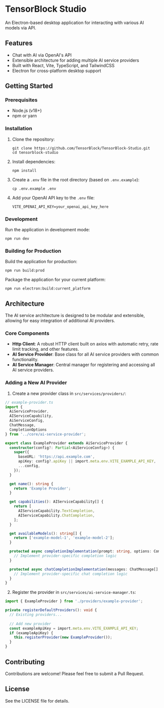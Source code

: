# TensorBlock Studio

An Electron-based desktop application for interacting with various AI models via API.

## Features

- Chat with AI via OpenAI's API
- Extensible architecture for adding multiple AI service providers
- Built with React, Vite, TypeScript, and TailwindCSS
- Electron for cross-platform desktop support

## Getting Started

### Prerequisites

- Node.js (v18+)
- npm or yarn

### Installation

1. Clone the repository:
   ```
   git clone https://github.com/TensorBlock/TensorBlock-Studio.git
   cd tensorblock-studio
   ```

2. Install dependencies:
   ```
   npm install
   ```

3. Create a `.env` file in the root directory (based on `.env.example`):
   ```
   cp .env.example .env
   ```

4. Add your OpenAI API key to the `.env` file:
   ```
   VITE_OPENAI_API_KEY=your_openai_api_key_here
   ```

### Development

Run the application in development mode:

```
npm run dev
```

### Building for Production

Build the application for production:

```
npm run build:prod
```

Package the application for your current platform:

```
npm run electron:build:current_platform
```

## Architecture

The AI service architecture is designed to be modular and extensible, allowing for easy integration of additional AI providers.

### Core Components

- **Http Client**: A robust HTTP client built on axios with automatic retry, rate limit tracking, and other features.
- **AI Service Provider**: Base class for all AI service providers with common functionality.
- **AI Service Manager**: Central manager for registering and accessing all AI service providers.

### Adding a New AI Provider

1. Create a new provider class in `src/services/providers/`:

```typescript
// example-provider.ts
import { 
  AiServiceProvider, 
  AIServiceCapability, 
  AiServiceConfig, 
  ChatMessage, 
  CompletionOptions 
} from '../core/ai-service-provider';

export class ExampleProvider extends AiServiceProvider {
  constructor(config?: Partial<AiServiceConfig>) {
    super({
      baseURL: 'https://api.example.com',
      apiKey: config?.apiKey || import.meta.env.VITE_EXAMPLE_API_KEY,
      ...config,
    });
  }

  get name(): string {
    return 'Example Provider';
  }

  get capabilities(): AIServiceCapability[] {
    return [
      AIServiceCapability.TextCompletion,
      AIServiceCapability.ChatCompletion,
    ];
  }

  get availableModels(): string[] {
    return ['example-model-1', 'example-model-2'];
  }

  protected async completionImplementation(prompt: string, options: CompletionOptions): Promise<string> {
    // Implement provider-specific completion logic
  }

  protected async chatCompletionImplementation(messages: ChatMessage[], options: CompletionOptions): Promise<ChatMessage> {
    // Implement provider-specific chat completion logic
  }
}
```

2. Register the provider in `src/services/ai-service-manager.ts`:

```typescript
import { ExampleProvider } from './providers/example-provider';

private registerDefaultProviders(): void {
  // Existing providers...
  
  // Add new provider
  const exampleApiKey = import.meta.env.VITE_EXAMPLE_API_KEY;
  if (exampleApiKey) {
    this.registerProvider(new ExampleProvider());
  }
}
```

## Contributing

Contributions are welcome! Please feel free to submit a Pull Request.

## License

See the LICENSE file for details. 